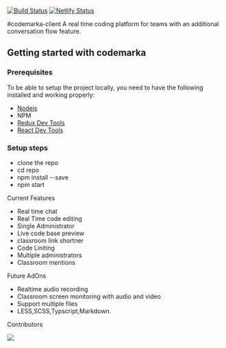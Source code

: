[![Build Status](https://travis-ci.com/CeoFred/codemarka.svg?token=8zGCZEFENvahi3TRnh5R&branch=master)](https://travis-ci.com/codemarka/codemarka-client)
[![Netlify Status](https://api.netlify.com/api/v1/badges/87db2963-eef7-46f6-a2c1-cda901408905/deploy-status)](https://app.netlify.com/sites/codemarka/deploys)

#codemarka-client
A real time coding platform for teams with an additional conversation flow feature.

## Getting started with codemarka

### Prerequisites
To be able to setup the project locally, you need to have the following installed and working properly:
- [Nodejs](https://nodejs.org/en/)
- NPM
- [Redux Dev Tools](https://chrome.google.com/webstore/detail/redux-devtools/lmhkpmbekcpmknklioeibfkpmmfibljd?hl=en)
- [React Dev Tools](https://chrome.google.com/webstore/detail/react-developer-tools/fmkadmapgofadopljbjfkapdkoienihi?hl=en)
### Setup steps
- clone the repo
- cd repo
- npm install --save
- npm start

Current Features
- Real time chat
- Real Time code editing
- Single Administrator
- Live code base preview
- classroom link shortner
- Code Liniting
- Multiple administrators
- Classroom mentions

Future AdOns

- Realtime audio recording
- Classroom screen monitoring with audio and video
- Support multiple files
- LESS,SCSS,Typscript,Markdown.

Contributors
<!-- Copy-paste in your Readme.md file -->

<a href = "https://github.com/codemarka/codemarka-client/graphs/contributors">
  <img src = "https://contrib.rocks/image?repo=codemarka/codemarka-client"/>
</a>

